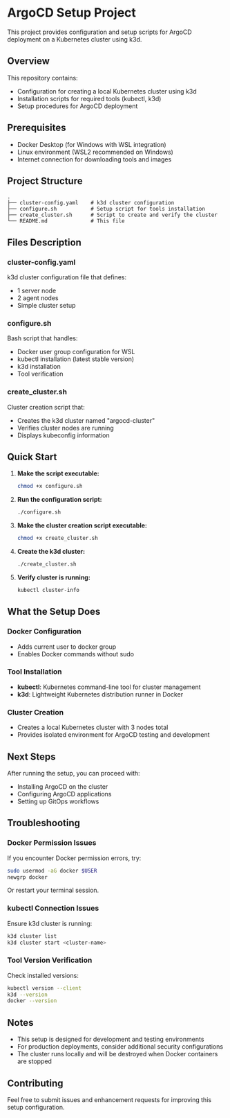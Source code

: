 # ArgoCD Setup Project

This project provides configuration and setup scripts for ArgoCD deployment on a Kubernetes cluster using k3d.

## Overview

This repository contains:
- Configuration for creating a local Kubernetes cluster using k3d
- Installation scripts for required tools (kubectl, k3d)
- Setup procedures for ArgoCD deployment

## Prerequisites

- Docker Desktop (for Windows with WSL integration)
- Linux environment (WSL2 recommended on Windows)
- Internet connection for downloading tools and images

## Project Structure

```
.
├── cluster-config.yaml    # k3d cluster configuration
├── configure.sh           # Setup script for tools installation
├── create_cluster.sh      # Script to create and verify the cluster
└── README.md              # This file
```

## Files Description

### cluster-config.yaml
k3d cluster configuration file that defines:
- 1 server node
- 2 agent nodes
- Simple cluster setup

### configure.sh
Bash script that handles:
- Docker user group configuration for WSL
- kubectl installation (latest stable version)
- k3d installation
- Tool verification

### create_cluster.sh
Cluster creation script that:
- Creates the k3d cluster named "argocd-cluster"
- Verifies cluster nodes are running
- Displays kubeconfig information

## Quick Start

1. **Make the script executable:**
   ```bash
   chmod +x configure.sh
   ```

2. **Run the configuration script:**
   ```bash
   ./configure.sh
   ```

3. **Make the cluster creation script executable:**
   ```bash
   chmod +x create_cluster.sh
   ```

4. **Create the k3d cluster:**
   ```bash
   ./create_cluster.sh
   ```

5. **Verify cluster is running:**
   ```bash
   kubectl cluster-info
   ```

## What the Setup Does

### Docker Configuration
- Adds current user to docker group
- Enables Docker commands without sudo

### Tool Installation
- **kubectl**: Kubernetes command-line tool for cluster management
- **k3d**: Lightweight Kubernetes distribution runner in Docker

### Cluster Creation
- Creates a local Kubernetes cluster with 3 nodes total
- Provides isolated environment for ArgoCD testing and development

## Next Steps

After running the setup, you can proceed with:
- Installing ArgoCD on the cluster
- Configuring ArgoCD applications
- Setting up GitOps workflows

## Troubleshooting

### Docker Permission Issues
If you encounter Docker permission errors, try:
```bash
sudo usermod -aG docker $USER
newgrp docker
```
Or restart your terminal session.

### kubectl Connection Issues
Ensure k3d cluster is running:
```bash
k3d cluster list
k3d cluster start <cluster-name>
```

### Tool Version Verification
Check installed versions:
```bash
kubectl version --client
k3d --version
docker --version
```

## Notes

- This setup is designed for development and testing environments
- For production deployments, consider additional security configurations
- The cluster runs locally and will be destroyed when Docker containers are stopped

## Contributing

Feel free to submit issues and enhancement requests for improving this setup configuration.